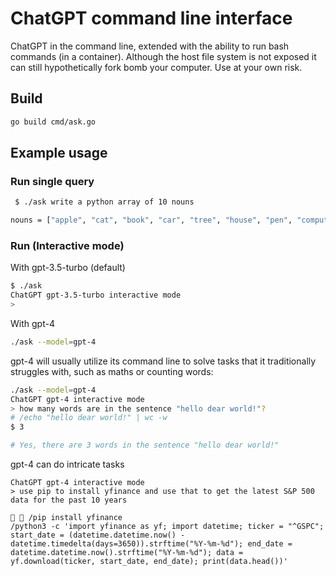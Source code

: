 
# ChatGPT command line interface

ChatGPT in the command line, extended with the ability to run bash commands
(in a container). Although the host file system is not exposed it can still
hypothetically fork bomb your computer. Use at your own risk.

## Build

```sh
go build cmd/ask.go
```

## Example usage

### Run single query

```sh
 $ ./ask write a python array of 10 nouns

nouns = ["apple", "cat", "book", "car", "tree", "house", "pen", "computer", "phone", "water"]
```

### Run (Interactive mode)

With gpt-3.5-turbo (default)
```sh
$ ./ask
ChatGPT gpt-3.5-turbo interactive mode
>
```

With gpt-4
```sh
./ask --model=gpt-4
```

gpt-4 will usually utilize its command line to solve tasks that it traditionally
struggles with, such as maths or counting words:
```sh
./ask --model=gpt-4
ChatGPT gpt-4 interactive mode
> how many words are in the sentence "hello dear world!"?
# /echo "hello dear world!" | wc -w
$ 3

# Yes, there are 3 words in the sentence "hello dear world!"
```

gpt-4 can do intricate tasks
```
ChatGPT gpt-4 interactive mode
> use pip to install yfinance and use that to get the latest S&P 500 data for the past 10 years

🤖 💬 /pip install yfinance
/python3 -c 'import yfinance as yf; import datetime; ticker = "^GSPC"; start_date = (datetime.datetime.now() - datetime.timedelta(days=3650)).strftime("%Y-%m-%d"); end_date = datetime.datetime.now().strftime("%Y-%m-%d"); data = yf.download(ticker, start_date, end_date); print(data.head())'
```